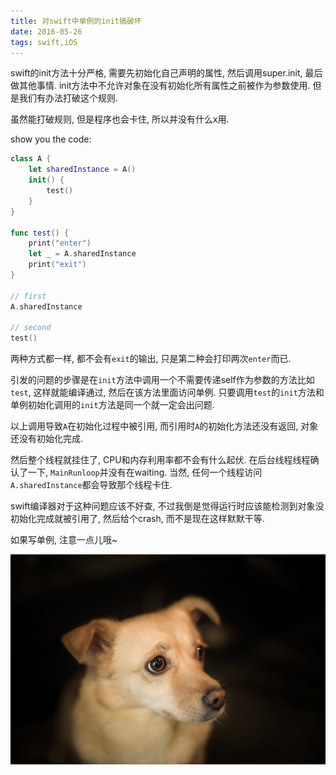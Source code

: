 ```yaml
---
title: 对swift中单例的init搞破坏
date: 2016-05-26
tags: swift,iOS
---
```


swift的init方法十分严格, 需要先初始化自己声明的属性, 然后调用super.init, 最后做其他事情. init方法中不允许对象在没有初始化所有属性之前被作为参数使用. 但是我们有办法打破这个规则.

<!--more-->

虽然能打破规则, 但是程序也会卡住, 所以并没有什么x用.

show you the code:

```swift
class A {
	let sharedInstance = A()
	init() {
		test()
	}
}

func test() {
	print("enter")
	let _ = A.sharedInstance
	print("exit")
}

// first
A.sharedInstance

// second
test()
```

两种方式都一样, 都不会有`exit`的输出, 只是第二种会打印两次`enter`而已.

引发的问题的步骤是在`init`方法中调用一个不需要传递self作为参数的方法比如`test`, 这样就能编译通过, 然后在该方法里面访问单例. 只要调用`test`的`init`方法和单例初始化调用的`init`方法是同一个就一定会出问题.

以上调用导致`A`在初始化过程中被引用, 而引用时`A`的初始化方法还没有返回, 对象还没有初始化完成. 

然后整个线程就挂住了, CPU和内存利用率都不会有什么起伏. 在后台线程线程确认了一下, `MainRunloop`并没有在waiting. 当然, 任何一个线程访问`A.sharedInstance`都会导致那个线程卡住.

swift编译器对于这种问题应该不好查, 不过我倒是觉得运行时应该能检测到对象没初始化完成就被引用了, 然后给个crash, 而不是现在这样默默干等.

如果写单例, 注意一点儿哦~

![dog](dog.jpg)